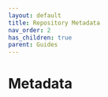 ```yaml
---
layout: default
title: Repository Metadata
nav_order: 2
has_children: true
parent: Guides
---
```

<!--© 2024 Laserfiche.
See LICENSE-DOCUMENTATION and LICENSE-CODE in the project root for license information.-->
# Metadata
